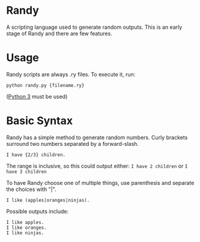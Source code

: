 # Randy
A scripting language used to generate random outputs.
This is an early stage of Randy and there are few features.

# Usage
Randy scripts are always .ry files. To execute it, run:
```
python randy.py {filename.ry}
```
(<a href="https://www.python.org/downloads/">Python 3</a> must be used)


# Basic Syntax
Randy has a simple method to generate random numbers. Curly brackets surround two numbers separated by a forward-slash.
```
I have {2/3} children.
```

The range is inclusive, so this could output either:
`I have 2 children`
or
`I have 3 children`

To have Randy choose one of multiple things, use parenthesis and separate the choices with "|".
```
I like (apples|oranges|ninjas).
```

Possible outputs include:
```
I like apples.
I like oranges.
I like ninjas.
```
